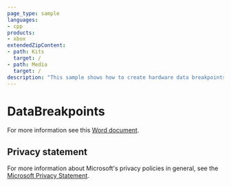 ```yaml
---
page_type: sample
languages:
- cpp
products:
- xbox
extendedZipContent:
- path: Kits
  target: /
- path: Media
  target: /
description: "This sample shows how to create hardware data breakpoints that are useful for detecting different types of memory access on Xbox One."
---
```


# DataBreakpoints

For more information see this [Word document](https://github.com/microsoft/Xbox-ATG-Samples/blob/master/XDKSamples/System/DataBreakpoints/Readme.docx).

## Privacy statement

For more information about Microsoft's privacy policies in general, see the [Microsoft Privacy Statement](https://privacy.microsoft.com/privacystatement/).
